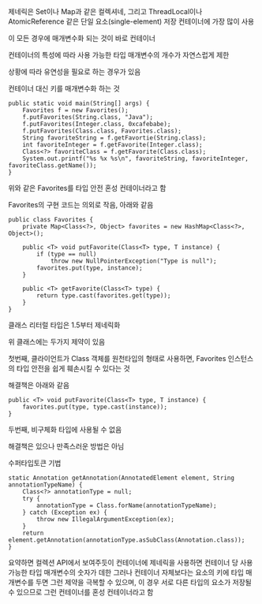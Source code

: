 제네릭은 Set이나 Map과 같은 컬렉셔네, 그리고 ThreadLocal이나 AtomicReference 같은 단일 요소(single-element) 저장 컨테이너에 가장 많이 사용

이 모든 경우에 매개변수화 되는 것이 바로 컨테이너

컨테이너의 특성에 따라 사용 가능한 타입 매개변수의 개수가 자연스럽게 제한


상황에 따라 유연성을 필요로 하는 경우가 있음

컨테이너 대신 키를 매개변수화 하는 것


```
public static void main(String[] args) {
	Favorites f = new Favorites();
	f.putFavorites(String.class, "Java");
	f.putFavorites(Integer.class, 0xcafebabe);
	f.putFavorites(Class.class, Favorites.class);
	String favoriteString = f.getFavortie(String.class);
	int favoriteInteger = f.getFavorite(Integer.class);
	Class<?> favoriteClass = f.getFavorite(Class.class);
	System.out.printf("%s %x %s\n", favoriteString, favoriteInteger, favoriteClass.getName());
}
```

위와 같은 Favorites를 타입 안전 혼성 컨테이너라고 함

Favorites의 구현 코드는 의외로 작음, 아래와 같음

```
public class Favorites {
	private Map<Class<?>, Object> favorites = new HashMap<Class<?>, Object>();
	
	public <T> void putFavorite(Class<T> type, T instance) {
		if (type == null)
			throw new NullPointerException("Type is null");
		favorites.put(type, instance);
	}

	public <T> getFavorite(Class<T> type) {
		return type.cast(favorites.get(type));
	}
}
```

클래스 리터럴 타입은 1.5부터 제네릭화

위 클래스에는 두가지 제약이 있음

첫번째, 클라이언트가 Class 객체를 원천타입의 형태로 사용하면, Favorites 인스턴스의 타입 안전을 쉽게 훼손시킬 수 있다는 것

해결책은 아래와 같음

```
public <T> void putFavorite(Class<T> type, T instance) {
	favorites.put(type, type.cast(instance));
}
```

두번째, 비구체화 타입에 사용될 수 없음

해결책은 있으나 만족스러운 방법은 아님

수퍼타입토큰 기법



```
static Annotation getAnnotation(AnnotatedElement element, String annotationTypeName) {
	Class<?> annotationType = null;
	try {
		annotationType = Class.forName(annotationTypeName);
	} catch (Exception ex) {
		throw new IllegalArgumentException(ex);
	}
	return element.getAnnotation(annotationType.asSubClass(Annotation.class));
}
```

요약하면 컬렉션 API에서 보여주듯이 컨테이너에 제네릭을 사용하면 컨테이너 당 사용가능한 타입 매개변수의 숫자가 데한
그러나 컨테이너 자체보다는 요소의 키에 타입 매개변수를 두면 그런 제약을 극복할 수 있으며, 이 경우 서로 다른 타입의 요소가 저장될 수 있으므로 그런 컨테이너를 혼성 컨테이너라고 함
